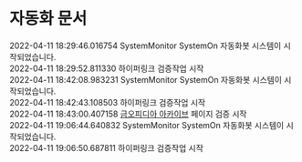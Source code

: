 # 자동화 문서

2022-04-11 18:29:46.016754 SystemMonitor SystemOn 자동화봇 시스템이 시작되었습니다.  
2022-04-11 18:29:52.811330 하이퍼링크 검증작업 시작  
2022-04-11 18:42:08.983231 SystemMonitor SystemOn 자동화봇 시스템이 시작되었습니다.  
2022-04-11 18:42:43.108503 하이퍼링크 검증작업 시작  
2022-04-11 18:43:00.407158 [금오피디아 아카이브](https://github.com/Htmla69/Kumoh_In7) 페이지 검증 시작  
2022-04-11 19:06:44.640832 SystemMonitor SystemOn 자동화봇 시스템이 시작되었습니다.  
2022-04-11 19:06:50.687811 하이퍼링크 검증작업 시작  
